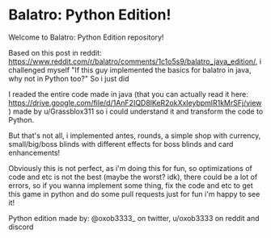 
# Balatro: Python Edition!

Welcome to Balatro: Python Edition repository! 

Based on this post in reddit: https://www.reddit.com/r/balatro/comments/1c1o5s9/balatro_java_edition/, i challenged myself "If this guy implemented the basics for balatro in java, why not in Python too?" So i just did

I readed the entire code made in java (that you can actually read it here: https://drive.google.com/file/d/1AnF2IQD8lKeR2okXxIeybpmlR1kMrSFj/view) made by u/Grassblox311 so i could understand it and transform the code to Python. 


But that's not all, i implemented antes, rounds, a simple shop with currency, small/big/boss blinds with different effects for boss blinds and card enhancements!

Obviously this is not perfect, as i'm doing this for fun, so optimizations of code and etc is not the best (maybe the worst? idk), there could be a lot of errors, so if you wanna implement some thing, fix the code and etc to get this game in python and do some pull requests just for fun i'm happy to see it! 


Python edition made by: @oxob3333_ on twitter, u/oxob3333 on reddit and discord
